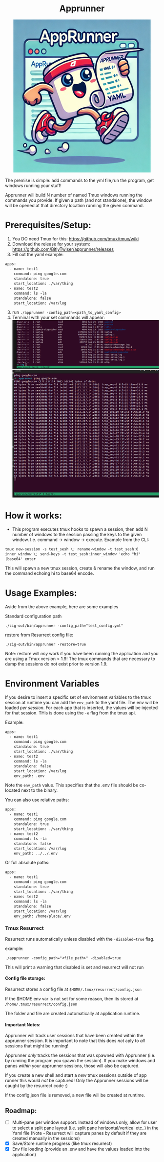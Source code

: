 <div align="center"> 

# Apprunner
<img src="/assets/apprunner.jpg" width="450" height="500">
</div>

The premise is simple: add commands to the yml file,run the program, get windows running your stuff! 

Apprunner will build N number of named Tmux windows running the commands you provide. If given a path (and not standalone), the window will be opened at that directory location running the given command.

# Prerequisites/Setup:
1. You DO need Tmux for this: https://github.com/tmux/tmux/wiki
2. Download the release for your system: https://github.com/BitlyTwiser/apprunner/releases
3. Fill out the yaml
example:
```
apps:
  - name: test1
    command: ping google.com
    standalone: true
    start_location: ./var/thing
  - name: test2
    command: ls -la
    standalone: false 
    start_location: /var/log
```
3. run `./apprunner -config_path=<path_to_yaml_config>`
4. Terminal with your set commands will appear:
![Screenshot](/assets/screenshot1.png)
![Screenshot](/assets/screenshot2.png)

# How it works:
- This program executes tmux hooks to spawn a session, then add N number of windows to the session passing the keys to the given window. I.e. command -> window -> execute.
Example from the CLI:
```
tmux new-session -s test_sesh \; rename-window -t test_sesh:0 inner_window \; send-keys -t test_sesh:inner_window 'echo "hi" |base64' enter
```
This will spawn a new tmux session, create & rename the window, and run the command echoing hi to base64 encode.

# Usage Examples:
Aside from the above example, here are some examples 

Standard configuration path
```
./zig-out/bin/apprunner -config_path="test_config.yml"
```
restore from Resurrect config file:
``` 
./zig-out/bin/apprunner -restore=true
```
Note: restore will *ony* work if you have been running the application and you are using a Tmux version > 1.9! The tmux commands that are necessary to dump the sessions do not exist prior to version 1.9.

# Environment Variables
If you desire to insert a specific set of environment variables to the tmux session at runtime you can add the `env_path` to the yaml file.
The env will be loaded *per session*. For each app that is inserted, the values will be injected for that session.
THis is done using the `-e` flag from the tmux api.

Example:
```
apps:
  - name: test1
    command: ping google.com
    standalone: true
    start_location: ./var/thing
  - name: test2
    command: ls -la
    standalone: false 
    start_location: /var/log
    env_path: .env
```
Note the `env_path` value. This specifies that the .env file should be co-located next to the binary.

You can also use relative paths:
```
apps:
  - name: test1
    command: ping google.com
    standalone: true
    start_location: ./var/thing
  - name: test2
    command: ls -la
    standalone: false 
    start_location: /var/log
    env_path: ../../.env
```

Or full absolute paths:
```
apps:
  - name: test1
    command: ping google.com
    standalone: true
    start_location: ./var/thing
  - name: test2
    command: ls -la
    standalone: false 
    start_location: /var/log
    env_path: /home/place/.env
```


### Tmux Resurrect
Resurrect runs automatically unless disabled with the `-disabled=true` flag.

example:
```
./apprunner -config_path="<file_path>" -disabled=true
```

This will print a warning that disabled is set and resurrect will not run

#### Config file storage:
Resurrect stores a config file at `$HOME/.tmux/resurrect/config.json`

If the $HOME env var is not set for some reason, then its stored at `/home/.tmux/resurrect/config.json`

The folder and file are created automatically at application runtime.

#### Important Notes:
Apprunner will track user sessions that have been created within the apprunner session. It is important to note that this does *not* aply to *all* sessions that might be running!

Apprunner *only* tracks the sessions that was spawned with Apprunner (i.e. by running the program you spawn the session). If you make windows and panes *within* your apprunner sessions, those will also be captured. 

If you create a new shell and start a *new* tmux sessions outside of app runner this would *not* be captured! Only the Apprunner sessions will be caught by the resurrect code :)

If the config.json file is removed, a new file will be created at runtime.


## Roadmap:
- [ ] Multi-pane per window support. Instead of windows only, allow for user to select a split pane layout (i.e. split pane horizontal/vertical etc..) in the Yaml file (Note - Resurrect will capture panes by default if they are created manually in the sessions)
- [X] Save/Store runtime progress (like tmux resurrect)
- [X] Env file loading (provide an .env and have the values loaded into the application)
